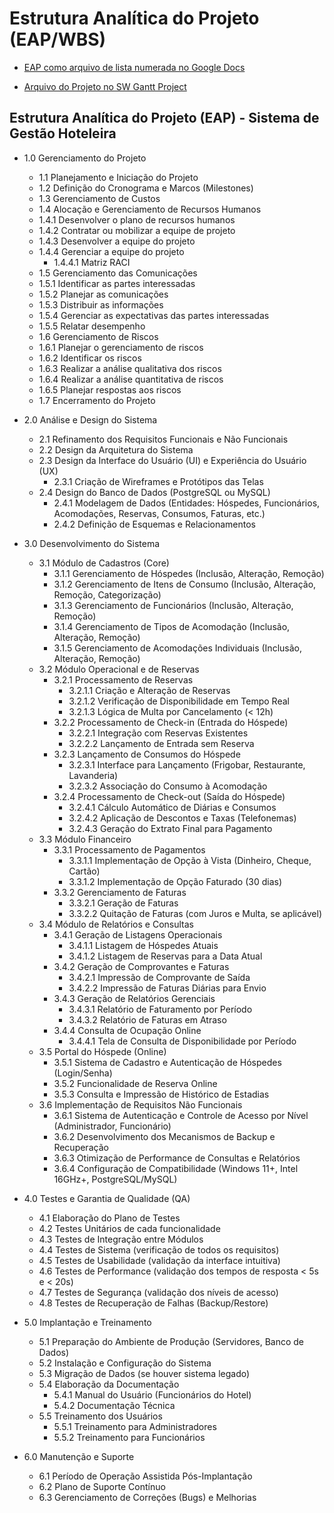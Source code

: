 # Estrutura Analítica do Projeto (EAP/WBS)

- [EAP como arquivo de lista numerada no Google Docs](https://docs.google.com/document/d/15PmRa34WpZDdt1lX0pMO2ttFV_u1XCBxqbJ5uPA_Kxw/edit?usp=sharing)

- [Arquivo do Projeto no SW Gantt Project](./sistema-hoteleiro-green-garden.gan)

## Estrutura Analítica do Projeto (EAP) - Sistema de Gestão Hoteleira

- 1.0 Gerenciamento do Projeto

  -  1.1 Planejamento e Iniciação do Projeto
  -  1.2 Definição do Cronograma e Marcos (Milestones)
  -  1.3 Gerenciamento de Custos
  -  1.4 Alocação e Gerenciamento de Recursos Humanos
    - 1.4.1 Desenvolver o plano de recursos humanos
    - 1.4.2 Contratar ou mobilizar a equipe de projeto
    - 1.4.3 Desenvolver a equipe do projeto
    - 1.4.4 Gerenciar a equipe do projeto
      - 1.4.4.1  Matriz RACI 
  -  1.5 Gerenciamento das Comunicações
    - 1.5.1 Identificar as partes interessadas
    - 1.5.2 Planejar as comunicações
    - 1.5.3 Distribuir as informações
    - 1.5.4 Gerenciar as expectativas das partes interessadas
    - 1.5.5 Relatar desempenho
  -  1.6 Gerenciamento de Riscos
    - 1.6.1 Planejar o gerenciamento de riscos
    - 1.6.2 Identificar os riscos
    - 1.6.3 Realizar a análise qualitativa dos riscos
    - 1.6.4 Realizar a análise quantitativa de riscos
    - 1.6.5 Planejar respostas aos riscos
  -  1.7 Encerramento do Projeto
- 2.0 Análise e Design do Sistema
  - 2.1 Refinamento dos Requisitos Funcionais e Não Funcionais
  - 2.2 Design da Arquitetura do Sistema
  - 2.3 Design da Interface do Usuário (UI) e Experiência do Usuário (UX)
    - 2.3.1 Criação de Wireframes e Protótipos das Telas
  - 2.4 Design do Banco de Dados (PostgreSQL ou MySQL)
    - 2.4.1 Modelagem de Dados (Entidades: Hóspedes, Funcionários, Acomodações, Reservas, Consumos, Faturas, etc.)
    - 2.4.2 Definição de Esquemas e Relacionamentos
- 3.0 Desenvolvimento do Sistema
  - 3.1 Módulo de Cadastros (Core)
    - 3.1.1 Gerenciamento de Hóspedes (Inclusão, Alteração, Remoção)
    - 3.1.2 Gerenciamento de Itens de Consumo (Inclusão, Alteração, Remoção, Categorização)
    - 3.1.3 Gerenciamento de Funcionários (Inclusão, Alteração, Remoção)
    - 3.1.4 Gerenciamento de Tipos de Acomodação (Inclusão, Alteração, Remoção)
    - 3.1.5 Gerenciamento de Acomodações Individuais (Inclusão, Alteração, Remoção)
  - 3.2 Módulo Operacional e de Reservas
    - 3.2.1 Processamento de Reservas
      - 3.2.1.1 Criação e Alteração de Reservas
      - 3.2.1.2 Verificação de Disponibilidade em Tempo Real
      - 3.2.1.3 Lógica de Multa por Cancelamento (< 12h)
    - 3.2.2 Processamento de Check-in (Entrada do Hóspede)
      - 3.2.2.1 Integração com Reservas Existentes
      - 3.2.2.2 Lançamento de Entrada sem Reserva
    - 3.2.3 Lançamento de Consumos do Hóspede
      - 3.2.3.1 Interface para Lançamento (Frigobar, Restaurante, Lavanderia)
      - 3.2.3.2 Associação do Consumo à Acomodação
    - 3.2.4 Processamento de Check-out (Saída do Hóspede)
      - 3.2.4.1 Cálculo Automático de Diárias e Consumos
      - 3.2.4.2 Aplicação de Descontos e Taxas (Telefonemas)
      - 3.2.4.3 Geração do Extrato Final para Pagamento
  - 3.3 Módulo Financeiro
    - 3.3.1 Processamento de Pagamentos
      - 3.3.1.1 Implementação de Opção à Vista (Dinheiro, Cheque, Cartão)
      - 3.3.1.2 Implementação de Opção Faturado (30 dias)
    - 3.3.2 Gerenciamento de Faturas
      - 3.3.2.1 Geração de Faturas
      - 3.3.2.2 Quitação de Faturas (com Juros e Multa, se aplicável)
  - 3.4 Módulo de Relatórios e Consultas
    - 3.4.1 Geração de Listagens Operacionais
      - 3.4.1.1 Listagem de Hóspedes Atuais
      - 3.4.1.2 Listagem de Reservas para a Data Atual
    - 3.4.2 Geração de Comprovantes e Faturas
      - 3.4.2.1 Impressão de Comprovante de Saída
      - 3.4.2.2 Impressão de Faturas Diárias para Envio
    - 3.4.3 Geração de Relatórios Gerenciais
      - 3.4.3.1 Relatório de Faturamento por Período
      - 3.4.3.2 Relatório de Faturas em Atraso
    - 3.4.4 Consulta de Ocupação Online
      - 3.4.4.1 Tela de Consulta de Disponibilidade por Período
  - 3.5 Portal do Hóspede (Online)
    - 3.5.1 Sistema de Cadastro e Autenticação de Hóspedes (Login/Senha)
    - 3.5.2 Funcionalidade de Reserva Online
    - 3.5.3 Consulta e Impressão de Histórico de Estadias
  - 3.6 Implementação de Requisitos Não Funcionais
    - 3.6.1 Sistema de Autenticação e Controle de Acesso por Nível (Administrador, Funcionário)
    - 3.6.2 Desenvolvimento dos Mecanismos de Backup e Recuperação
    - 3.6.3 Otimização de Performance de Consultas e Relatórios
    - 3.6.4 Configuração de Compatibilidade (Windows 11+, Intel 16GHz+, PostgreSQL/MySQL)
- 4.0 Testes e Garantia de Qualidade (QA)
  - 4.1 Elaboração do Plano de Testes
  - 4.2 Testes Unitários de cada funcionalidade
  - 4.3 Testes de Integração entre Módulos
  - 4.4 Testes de Sistema (verificação de todos os requisitos)
  - 4.5 Testes de Usabilidade (validação da interface intuitiva)
  - 4.6 Testes de Performance (validação dos tempos de resposta < 5s e < 20s)
  - 4.7 Testes de Segurança (validação dos níveis de acesso)
  - 4.8 Testes de Recuperação de Falhas (Backup/Restore)
- 5.0 Implantação e Treinamento
  - 5.1 Preparação do Ambiente de Produção (Servidores, Banco de Dados)
  - 5.2 Instalação e Configuração do Sistema
  - 5.3 Migração de Dados (se houver sistema legado)
  - 5.4 Elaboração da Documentação
    - 5.4.1 Manual do Usuário (Funcionários do Hotel)
    - 5.4.2 Documentação Técnica
  - 5.5 Treinamento dos Usuários
    - 5.5.1 Treinamento para Administradores
    - 5.5.2 Treinamento para Funcionários
- 6.0 Manutenção e Suporte
  - 6.1 Período de Operação Assistida Pós-Implantação
  - 6.2 Plano de Suporte Contínuo
  - 6.3 Gerenciamento de Correções (Bugs) e Melhorias

